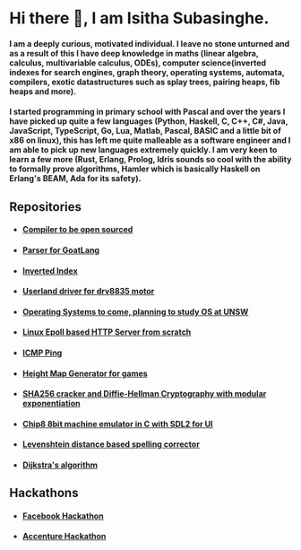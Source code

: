 Hi there 👋, I am Isitha Subasinghe. 
======
#### I am a deeply curious, motivated individual. I leave no stone unturned and as a result of this I have deep knowledge in maths (**linear algebra**, **calculus**, **multivariable calculus, ODEs**), computer science(**inverted indexes for search engines**, **graph theory**, **operating systems**, **automata**, **compilers**, **exotic datastructures such as splay trees, pairing heaps, fib heaps and more**).


#### I started programming in primary school with Pascal and over the years I have picked up quite a few languages (**Python**, **Haskell**, **C**, **C++**, **C#**, **Java**, **JavaScript**, **TypeScript**, **Go**, **Lua**, **Matlab**, **Pascal**, **BASIC** and a little bit of **x86** on linux), this has left me quite malleable as a software engineer and I am able to pick up new languages extremely quickly. I am very keen to learn a few more (Rust, Erlang, Prolog, Idris sounds so cool with the ability to formally prove algorithms, Hamler which is basically Haskell on Erlang's BEAM, Ada for its safety).

## Repositories
* #### [Compiler to be open sourced](https://github.com/isubasinghe/RooCompiler)
* #### [Parser for GoatLang](https://github.com/isubasinghe/GoatCompiler)
* #### [Inverted Index](https://github.com/isubasinghe/qsearch)
* #### [Userland driver for drv8835 motor](https://github.com/isubasinghe/libdrv8835)
* #### [Operating Systems to come, planning to study OS at UNSW](https://www.handbook.unsw.edu.au/undergraduate/courses/2020/COMP9242)
* #### [Linux Epoll based HTTP Server from scratch](https://github.com/isubasinghe/http-server)
* #### [ICMP Ping](https://github.com/isubasinghe/ping)
* #### [Height Map Generator for games](https://github.com/isubasinghe/HeightMapGenerator)
* #### [SHA256 cracker and Diffie-Hellman Cryptography with modular exponentiation ](https://github.com/isubasinghe/comp30023-2019-project-2)
* #### [Chip8 8bit machine emulator in C with SDL2 for UI](https://github.com/isubasinghe/chip8)
* #### [Levenshtein distance based spelling corrector](https://github.com/isubasinghe/COMP20007-ass2/tree/master/assignment2)
* #### [Dijkstra's algorithm](https://github.com/isubasinghe/COMP10002-ass2/blob/master/ass2-soln.c)

## Hackathons
* #### [Facebook Hackathon](https://github.com/isubasinghe/fbhack-2019-frontend)
* #### [Accenture Hackathon](https://github.com/isubasinghe/bit-bankers)
